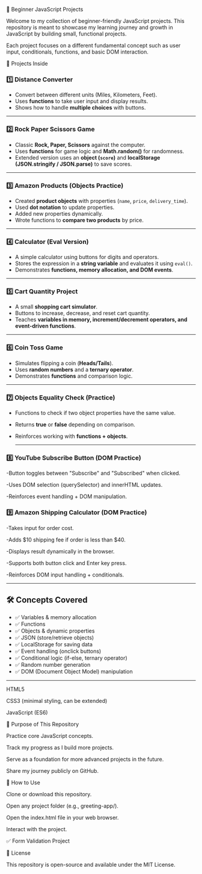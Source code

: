 🌱 Beginner JavaScript Projects

Welcome to my collection of beginner-friendly JavaScript projects.
This repository is meant to showcase my learning journey and growth in JavaScript by building small, functional projects.

Each project focuses on a different fundamental concept such as user input, conditionals, functions, and basic DOM interaction.

📂 Projects Inside

### 1️⃣ Distance Converter  
- Convert between different units (Miles, Kilometers, Feet).  
- Uses **functions** to take user input and display results.  
- Shows how to handle **multiple choices** with buttons.  

---

### 2️⃣ Rock Paper Scissors Game  
- Classic **Rock, Paper, Scissors** against the computer.  
- Uses **functions** for game logic and **Math.random()** for randomness.  
- Extended version uses an **object (`score`)** and **localStorage (JSON.stringify / JSON.parse)** to save scores.  

---

### 3️⃣ Amazon Products (Objects Practice)  
- Created **product objects** with properties (`name`, `price`, `delivery_time`).  
- Used **dot notation** to update properties.  
- Added new properties dynamically.  
- Wrote functions to **compare two products** by price.  

---

### 4️⃣ Calculator (Eval Version)  
- A simple calculator using buttons for digits and operators.  
- Stores the expression in a **string variable** and evaluates it using `eval()`.  
- Demonstrates **functions, memory allocation, and DOM events**.  

---

### 5️⃣ Cart Quantity Project  
- A small **shopping cart simulator**.  
- Buttons to increase, decrease, and reset cart quantity.  
- Teaches **variables in memory, increment/decrement operators, and event-driven functions**.  

---

### 6️⃣ Coin Toss Game  
- Simulates flipping a coin (**Heads/Tails**).  
- Uses **random numbers** and a **ternary operator**.  
- Demonstrates **functions** and comparison logic.  

---

### 7️⃣ Objects Equality Check (Practice)  
- Functions to check if two object properties have the same value.  
- Returns **true** or **false** depending on comparison.  
- Reinforces working with **functions + objects**.  

  ---

### 8️⃣ YouTube Subscribe Button (DOM Practice)

-Button toggles between "Subscribe" and "Subscribed" when clicked.

-Uses DOM selection (querySelector) and innerHTML updates.

-Reinforces event handling + DOM manipulation.

### 9️⃣ Amazon Shipping Calculator (DOM Practice)

-Takes input for order cost.

-Adds $10 shipping fee if order is less than $40.

-Displays result dynamically in the browser.

-Supports both button click and Enter key press.

-Reinforces DOM input handling + conditionals.

---

## 🛠️ Concepts Covered  
- ✅ Variables & memory allocation  
- ✅ Functions  
- ✅ Objects & dynamic properties  
- ✅ JSON (store/retrieve objects)  
- ✅ LocalStorage for saving data  
- ✅ Event handling (onclick buttons)  
- ✅ Conditional logic (if-else, ternary operator)  
- ✅ Random number generation
- ✅ DOM (Document Object Model) manipulation

---
HTML5

CSS3 (minimal styling, can be extended)

JavaScript (ES6)

🚀 Purpose of This Repository

Practice core JavaScript concepts.

Track my progress as I build more projects.

Serve as a foundation for more advanced projects in the future.

Share my journey publicly on GitHub.

📌 How to Use

Clone or download this repository.

Open any project folder (e.g., greeting-app/).

Open the index.html file in your web browser.

Interact with the project.


✅ Form Validation Project

📜 License

This repository is open-source and available under the MIT License.

